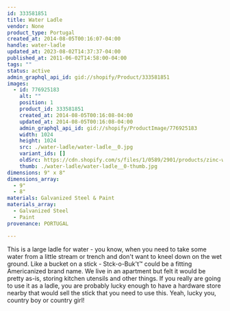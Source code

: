 ```yaml
---
id: 333581851
title: Water Ladle
vendor: None
product_type: Portugal
created_at: 2014-08-05T00:16:07-04:00
handle: water-ladle
updated_at: 2023-08-02T14:37:37-04:00
published_at: 2011-06-02T14:58:00-04:00
tags: ""
status: active
admin_graphql_api_id: gid://shopify/Product/333581851
images:
  - id: 776925183
    alt: ""
    position: 1
    product_id: 333581851
    created_at: 2014-08-05T00:16:08-04:00
    updated_at: 2014-08-05T00:16:08-04:00
    admin_graphql_api_id: gid://shopify/ProductImage/776925183
    width: 1024
    height: 1024
    src: ./water-ladle/water-ladle__0.jpg
    variant_ids: []
    oldSrc: https://cdn.shopify.com/s/files/1/0589/2901/products/zinc-water-ladle.jpeg?v=1407212168
    thumb: ./water-ladle/water-ladle__0-thumb.jpg
dimensions: 9" x 8"
dimensions_array:
  - 9"
  - 8"
materials: Galvanized Steel & Paint
materials_array:
  - Galvanized Steel
  - Paint
provenance: PORTUGAL

---
```


This is a large ladle for water - you know, when you need to take some water from a little stream or trench and don't want to kneel down on the wet ground. Like a bucket on a stick - Stck-o-Buk't™ could be a fitting Americanized brand name. We live in an apartment but felt it would be pretty as-is, storing kitchen utensils and other things. If you really are going to use it as a ladle, you are probably lucky enough to have a hardware store nearby that would sell the stick that you need to use this. Yeah, lucky you, country boy or country girl!
